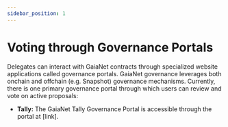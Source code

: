 ```yaml
---
sidebar_position: 1
---
```

# Voting through Governance Portals

Delegates can interact with GaiaNet contracts through specialized website applications called governance portals. GaiaNet governance leverages both onchain and offchain (e.g. Snapshot) governance mechanisms. Currently, there is one primary governance portal through which users can review and vote on active proposals: 

* **Tally:** The GaiaNet Tally Governance Portal is accessible through the portal at [link]. 
